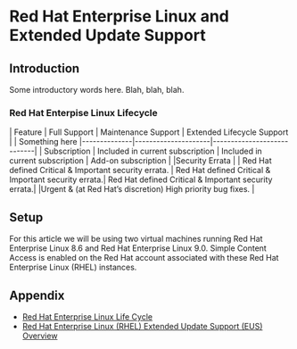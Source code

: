 # Red Hat Enterprise Linux and Extended Update Support

## Introduction

Some introductory words here. Blah, blah, blah.  

### **Red Hat Enterpise Linux Lifecycle**
| Feature | Full Support | Maintenance Support | Extended Lifecycle Support |
| Something here |--------------|---------------------|----------------------------|
| Subscription | Included in current subscription | Included in current subscription | Add-on subscription |
|Security Errata | | Red Hat defined Critical & Important security errata. | Red Hat defined Critical & Important security errata.| Red Hat defined Critical & Important security errata.|
|Urgent & (at Red Hat’s discretion) High priority bug fixes. |

## Setup
For this article we will be using two virtual machines running Red Hat Enterprise Linux 8.6 and Red Hat Enterprise Linux 9.0.  Simple Content Access is enabled on the Red Hat account associated with these Red Hat Enterprise Linux (RHEL) instances.


## Appendix
- [Red Hat Enterprise Linux Life Cycle](https://access.redhat.com/support/policy/updates/errata)
- [Red Hat Enterprise Linux (RHEL) Extended Update Support (EUS) Overview](https://access.redhat.com/articles/rhel-eus)

